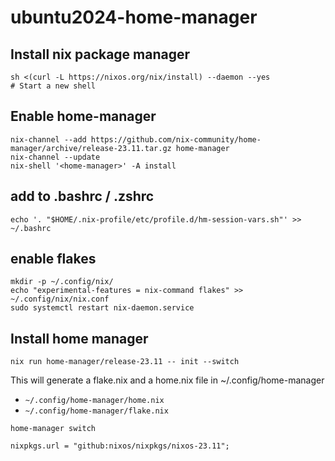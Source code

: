 # ubuntu2024-home-manager

## Install nix package manager

```shell
sh <(curl -L https://nixos.org/nix/install) --daemon --yes
# Start a new shell
```

## Enable home-manager

```shell
nix-channel --add https://github.com/nix-community/home-manager/archive/release-23.11.tar.gz home-manager
nix-channel --update
nix-shell '<home-manager>' -A install
```

## add to .bashrc / .zshrc

```shell
echo '. "$HOME/.nix-profile/etc/profile.d/hm-session-vars.sh"' >> ~/.bashrc
```

## enable flakes

```shell
mkdir -p ~/.config/nix/
echo "experimental-features = nix-command flakes" >> ~/.config/nix/nix.conf
sudo systemctl restart nix-daemon.service
```

## Install home manager

```shell
nix run home-manager/release-23.11 -- init --switch
```

This will generate a flake.nix and a home.nix file in ~/.config/home-manager
 
- `~/.config/home-manager/home.nix`
- `~/.config/home-manager/flake.nix`

```shell
home-manager switch
```

`nixpkgs.url = "github:nixos/nixpkgs/nixos-23.11";`
